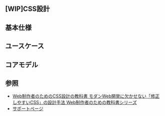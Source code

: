 [WIP]CSS設計
---

## 基本仕様

## ユースケース

## コアモデル

## 参照
+ [Web制作者のためのCSS設計の教科書 モダンWeb開発に欠かせない「修正しやすいCSS」の設計手法 Web制作者のための教科書シリーズ](https://www.amazon.co.jp/dp/B00M0ESXUI/ref=dp-kindle-redirect?_encoding=UTF8&btkr=1)
+ [サポートページ](http://book.impress.co.jp/books/1113101128)